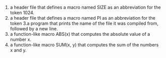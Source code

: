 1. a header file that defines a macro named SIZE as an abbreviation for the token 1024.
2. a header file that defines a macro named PI as an abbreviation for the token
3.a program that prints the name of the file it was compiled from, followed by a new line.
4. a function-like macro ABS(x) that computes the absolute value of a number x.
5. a function-like macro SUM(x, y) that computes the sum of the numbers x and y.
